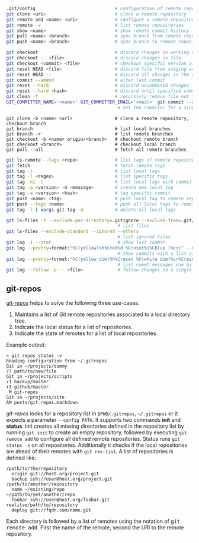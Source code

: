 
```bash
.git/config                              # configuration of remote repositories
git clone <uri>                          # clone a remote repository
git remote add <name> <uri>              # configure a remote repository
git remote -v                            # list remote repositories
git show <name>                          # show remote commit history
git pull <name> <branch>                 # sync branch from remote repository
git push <name> <branch>                 # sync branch to remote repository
```
```bash
git checkout                             # discard changes in working directory
git checkout -- <file>                   # discard changes in file
git checkout <commit> <file>             # checkout specific version of a file
git reset HEAD <file>                    # discard file from staging ares
git reset HEAD --                        # discard all changes in the staging area
git commit --amend                       # alter last commit
git reset --hard                         # discard uncommited changes
git reset --hard <hash>                  # discard until specified commit 
git clean -f                             # recursivly remove file not in version control
GIT_COMMITTER_NAME='<name>' GIT_COMMITTER_EMAIL='<mail>' git commit --author 'name <mail>'
                                          # Set the commiter for a single commit
```
```bach
git clone -b <name> <url>                # clone a remote repository, checkout branch
git branch                               # list local branches
git branch -r                            # list remote branches 
git checkout -b <name> origin/<branch>   # checkout remote branch
git checkout <branch>                    # checkout local branch
git pull --all                           # fetch all remote branches
```
```bash
git ls-remote --tags <repo>              # list tags of remote repository
git fetch                                # fetch remote tags
git tag -l                               # list local tags
git tag -l <regex>                       # list specific tags
git tag -n1 -l                           # list local tags with commit message
git tag -a <version> -m <message>        # create new local tag
git tag -a <version> <hash>              # tag specific commit
git push <name> <tag>                    # push local tag to remote repository
git push --tags <name>                   # push all local tags to remote repository
git tag -l | xargs git tag -d            # delete all local tags
```

```bash
git ls-files -t --exclude-per-directory=.gitignore --exclude-from=.git/info/exclude
                                          # list files
git ls-files --exclude-standard --ignored --others
                                          # list ignored files                            
git log -1 --stat                         # show last commit
git log --pretty=format:"%C(yellow)%h%Cred%d %Creset%s%Cblue (%cn)" --decorate --numstat
                                          # show commits with a list of cahnges files
git log --pretty=format:"%C(yellow dim)%h%Creset %C(white dim)%cr%Creset ─ %s %C(blue dim)(%cn)%Creset"
                                          # list commt messages one by line
git log --follow -p -- <file>             # follow changes to a single file
```

## git-repos

[git-repos][git-repos] helps to solve the following three use-cases:

1. Maintains a list of Git remote repositories associated to a local directory tree. 
2. Indicate the local status for a list of repositories.
3. Indicate the state of remotes for a list of local repositories.

Example output:

    » git repos status -v       
    Reading configuration from ~/.gitrepos
    Git in ~/projects/dummy
    ?? path/to/new/file
    Git in ~/projects/scripts
    ↑1 backup/master
    ↑3 github/master
     M git-repos
    Git in ~/projects/site
    AM posts/git_repos.markdown

_git-repos_ looks for a repository list in `$PWD/.gitrepos`, `~/.gitrepos` or it expects a parameter `--config PATH`. It supports two commands **init** and **status**. Init creates all missing directories defined in the repository list by running `git init` to create an empty repository, followed by executing `git remote add` to configure all defined remote repositories. Status runs `git status -s` on all repositories. Additionally it checks if the local repositories are ahead of their remotes with `git rev-list`. A list of repositories is defined like:

    /path/to/the/repository
      origin git://host.org/project.git
      backup ssh://user@host.org/project.git
    /path/to/another/repository
      name ~/existing/repo
    ~/path/to/yet/another/repo
      foobar ssh://user@host.org/foobar.git
    realitve/path/to/repository
      deploy git://fqdn.com/name.git

Each directory is followed by a list of remotes using the notation of <tt>git remote add</tt>. First the name of the remote, second the URI to the remote repository. 


[git-repos]: ../bin/git-repos
